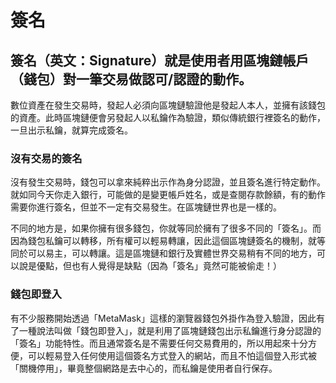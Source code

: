 # 簽名

## **簽名（英文：Signature）就是使用者用區塊鏈帳戶（錢包）對一筆交易做認可/認證的動作。**

數位資產在發生交易時，發起人必須向區塊鏈驗證他是發起人本人，並擁有該錢包的資產。此時區塊鏈便會另發起人以私鑰作為驗證，類似傳統銀行裡簽名的動作，一旦出示私鑰，就算完成簽名。

### 沒有交易的簽名

沒有發生交易時，錢包可以拿來純粹出示作為身分認證，並且簽名進行特定動作。就如同今天你走入銀行，可能做的是變更帳戶姓名，或是查閱存款餘額，有的動作需要你進行簽名，但並不一定有交易發生。在區塊鏈世界也是一樣的。

不同的地方是，如果你擁有很多錢包，你就等同於擁有了很多不同的「簽名」。而因為錢包私鑰可以轉移，所有權可以輕易轉讓，因此這個區塊鏈簽名的機制，就等同於可以易主，可以轉讓。這是區塊鏈和銀行及實體世界交易稍有不同的地方，可以說是優點，但也有人覺得是缺點（因為「簽名」竟然可能被偷走！）

### 錢包即登入

有不少服務開始透過「MetaMask」這樣的瀏覽器錢包外掛作為登入驗證，因此有了一種說法叫做「錢包即登入」，就是利用了區塊鏈錢包出示私鑰進行身分認證的「簽名」功能特性。而且通常簽名是不需要任何交易費用的，所以用起來十分方便，可以輕易登入任何使用這個簽名方式登入的網站，而且不怕這個登入形式被「關機停用」，畢竟整個網路是去中心的，而私鑰是使用者自行保存。

